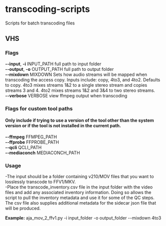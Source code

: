 # transcoding-scripts
Scripts for batch transcoding files<br/>

## VHS
### Flags
**--input**, **-i** INPUT_PATH      full path to input folder<br/>
**--output**, **-o** OUTPUT_PATH     full path to output folder<br/>
**--mixdown** MIXDOWN     Sets how audio streams will be mapped when transcoding the access copy. Inputs include: copy, 4to3, and 4to2. Defaults to copy. 4to3 mixes streams 1&2 to a single stereo stream and copies streams 3 and 4. 4to2 mixes streams 1&2 and 3&4 to two stereo streams.<br/>
**--verbose** VERBOSE     view ffmpeg output when transcoding<br/>

### Flags for custom tool paths
#### Only include if trying to use a version of the tool other than the system version or if the tool is not installed in the current path.
**--ffmpeg** FFMPEG_PATH<br/>
**--ffprobe** FFPROBE_PATH<br/>
**--qcli** QCLI_PATH<br/>
**--mediaconch** MEDIACONCH_PATH<br/>

### Usage
-The input should be a folder containing v210/MOV files that you want to losslessly transcode to FFV1/MKV.<br/>
-Place the transcode_inventory.csv file in the input folder with the video files and add any associated inventory information. Doing so allows the script to pull the inventory metadata and use it for some of the QC steps. The csv file also supplies additional metadata for the sidecar json file that will be produced.<br/>

**Example:**
	aja_mov_2_ffv1.py -i input_folder -o output_folder --mixdown 4to3